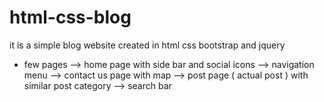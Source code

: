 # html-css-blog

it is a simple blog website created in html css bootstrap and jquery 
* few pages 
--> home page with side bar and social icons
--> navigation menu
--> contact us page with map 
--> post page ( actual post ) with similar post category 
--> search bar 

